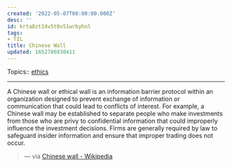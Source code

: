 ```yaml
---
created: '2022-05-07T00:00:00.000Z'
desc: ''
id: krta8zt14v5t0v51wrbyhnl
tags:
- TIL
title: Chinese Wall
updated: 1652786930411
---
```

   
Topics::  [ethics](../topics/ethics.md)   
   
   
---   
   
 A Chinese wall or ethical wall is an information barrier protocol within an organization designed to prevent exchange of information or communication that could lead to conflicts of interest. For example, a Chinese wall may be established to separate people who make investments from those who are privy to confidential information that could improperly influence the investment decisions. Firms are generally required by law to safeguard insider information and ensure that improper trading does not occur.   
 >  — via [Chinese wall - Wikipedia](https://en.wikipedia.org/wiki/Chinese_wall)